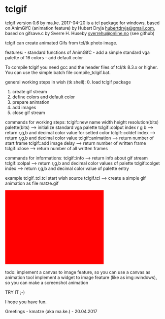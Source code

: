 
tclgif
=========

tclgif version 0.6 by ma.ke. 2017-04-20 is a tcl package for windows,
based on AnimGifC (animation feature) by Hubert Dryja <hubertdryja@gmail.com>,
based on gifsave.c by Sverre H. Huseby <sverrehu@online.no> (see github)

tclgif can create animated Gifs from tcl/tk photo image.

features:
	- standard functions of AnimGifC
	- add a simple standard vga palette of 16 colors
	- add default color

To compile tclgif you need gcc and the header files of tcl/tk 8.3.x or higher.
You can use the simple batch file compile_tclgif.bat.

general working steps in wish (tk shell):
   0. load tclgif package
   1. create gif stream
   2. define colors and default color
   3. prepare animation
   4. add images
   5. close gif stream

commands for working steps:
   tclgif::new name width height resolution(bits) palette(bits) --> initialize standard vga palette
   tclgif::colput index r g b  --> return r,g,b and decimal color value for setted color
   tclgif::coldef index        --> return r,g,b and decimal color value
   tclgif::animation           --> return number of start frame
   tclgif::add image delay     --> return number of written frame
   tclgif::close               --> return number of all written frames

commands for informations:
   tclgif::info                --> return info about gif stream
   tclgif::colpal              --> return r,g,b and decimal color values of palette
   tclgif::colget index        --> return r,g,b and decimal color value of palette entry

example tclgif_tcl.tcl
   start wish
   source tclgif.tcl          --> create a simple gif animation as file matze.gif
   
![tclgif](/matze.gif)

todo:
   implement a canvas to image feature, so you can use a canvas as animation tool
   implement a widget to image feature (like as img::windows), so you can make a screenshot animation 

TRY IT ;-)

I hope you have fun.

Greetings - kmatze (aka ma.ke.) - 20.04.2017






